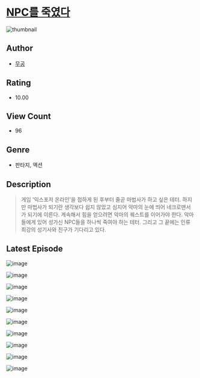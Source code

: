 # [NPC를 죽였다](https://comic.naver.com/bestChallenge/list?titleId=810438)
![thumbnail](https://image-comic.pstatic.net/user_contents_data/challenge_comic/2023/05/23/366898/upload_7364060728005834296_480x623.jpeg)

## Author
- [무공](https://comic.naver.com/artistTitle?id=366898)

## Rating
- 10.00

## View Count
- 96

## Genre
- 판타지, 액션

## Description
> 게임 '익스포저 온라인'을 접하게 된 후부터 줄곧 마법사가 하고 싶은 테터. 하지만 마법사가 되기란 생각보다 쉽지 않았고 심지어 악마의 눈에 띄어 네크로맨서가 되기에 이른다. 계속해서 힘을 얻으려면 악마의 퀘스트를 이어가야 한다. 악마들에게 있어 성가신 NPC들을 하나씩 죽여야 하는 테터. 그리고 그 끝에는 인류 최강의 성기사와 친구가 기다리고 있다.


## Latest Episode
![image](https://image-comic.pstatic.net/user_contents_data/challenge_comic/2023/05/23/366898/upload_3473464096051519799.jpeg)

![image](https://image-comic.pstatic.net/user_contents_data/challenge_comic/2023/05/23/366898/upload_3775531839728805425.jpeg)

![image](https://image-comic.pstatic.net/user_contents_data/challenge_comic/2023/05/23/366898/upload_7306299164460462177.jpeg)

![image](https://image-comic.pstatic.net/user_contents_data/challenge_comic/2023/05/23/366898/upload_7075544461567537721.jpeg)

![image](https://image-comic.pstatic.net/user_contents_data/challenge_comic/2023/05/23/366898/upload_7017841210957128549.jpeg)

![image](https://image-comic.pstatic.net/user_contents_data/challenge_comic/2023/05/23/366898/upload_3689910669448471856.jpeg)

![image](https://image-comic.pstatic.net/user_contents_data/challenge_comic/2023/05/23/366898/upload_3688504587383484722.jpeg)

![image](https://image-comic.pstatic.net/user_contents_data/challenge_comic/2023/05/23/366898/upload_3905295304424175670.jpeg)

![image](https://image-comic.pstatic.net/user_contents_data/challenge_comic/2023/05/23/366898/upload_3977019561724765747.jpeg)

![image](https://image-comic.pstatic.net/user_contents_data/challenge_comic/2023/05/23/366898/upload_7016948403173352549.jpeg)

